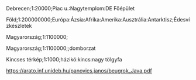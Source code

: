 Debrecen;1:20000;Piac u.:Nagytemplom:DE Főépület

Föld;1:200000000;Európa:Ázsia:Afrika:Amerika:Ausztrália:Antarktisz;Édesvízkészletek

Magyarország;1:1100000;

Magyarország;1:1100000;;domborzat

Kincses térkép;1:1000;házikó:kincs:nagy tölgyfa



https://arato.inf.unideb.hu/panovics.janos/beugrok_Java.pdf
